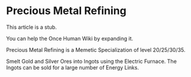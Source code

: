 # Precious Metal Refining

This article is a stub.
        
You can help the Once Human Wiki by expanding it.

        
    


Precious Metal Refining is a Memetic Specialization of level 20/25/30/35.


Smelt Gold and Silver Ores into Ingots using the Electric Furnace. The Ingots can be sold for a large number of Energy Links.
